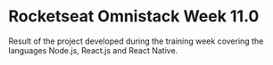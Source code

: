 # Rocketseat Omnistack Week 11.0

Result of the project developed during the training week covering the languages Node.js, React.js and React Native.
